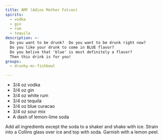 ```yaml
---
title: AMF (Adios Mother Falcon)
spirits:
  - vodka
  - gin
  - rum
  - tequila
description: >-
  Do you want to be drunk?  Do you want to be drunk right now?
  Do you like your drunk to come in BLUE flavor?
  Do you belive that 'blue' is most definitely a flavor?
  Then this drink is for you!
groups:
  - drunky-mc-fishbowl

---
```


- 3/4 oz vodka
- 3/4 oz gin
- 3/4 oz white rum
- 3/4 oz tequila
- 3/4 oz blue curacao
- 3/4 oz sour mix
- A dash of lemon-lime soda

Add all ingredients except the soda to a shaker and shake with ice.
Strain into a Collins glass over ice and top with soda.  Garnish 
with a lemon peel.

